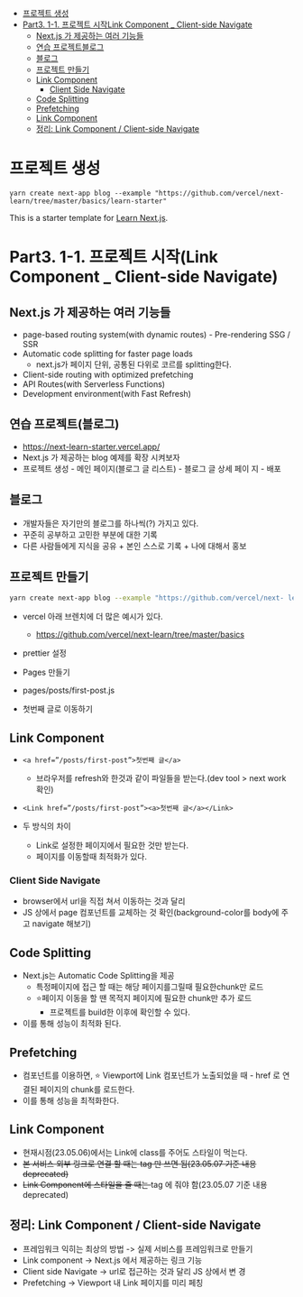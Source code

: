 <!-- TOC -->

- [프로젝트 생성](#%ED%94%84%EB%A1%9C%EC%A0%9D%ED%8A%B8-%EC%83%9D%EC%84%B1)
- [Part3. 1-1. 프로젝트 시작Link Component \_ Client-side Navigate](#part3-1-1-%E1%84%91%E1%85%B3%E1%84%85%E1%85%A9%E1%84%8C%E1%85%A6%E1%86%A8%E1%84%90%E1%85%B3-%E1%84%89%E1%85%B5%E1%84%8C%E1%85%A1%E1%86%A8link-component-%5C_-client-side-navigate)
  - [Next.js 가 제공하는 여러 기능들](#nextjs-%EA%B0%80-%EC%A0%9C%EA%B3%B5%ED%95%98%EB%8A%94-%EC%97%AC%EB%9F%AC-%EA%B8%B0%EB%8A%A5%EB%93%A4)
  - [연습 프로젝트블로그](#%EC%97%B0%EC%8A%B5-%ED%94%84%EB%A1%9C%EC%A0%9D%ED%8A%B8%EB%B8%94%EB%A1%9C%EA%B7%B8)
  - [블로그](#%EB%B8%94%EB%A1%9C%EA%B7%B8)
  - [프로젝트 만들기](#%ED%94%84%EB%A1%9C%EC%A0%9D%ED%8A%B8-%EB%A7%8C%EB%93%A4%EA%B8%B0)
  - [Link Component](#link-component)
    - [Client Side Navigate](#client-side-navigate)
  - [Code Splitting](#code-splitting)
  - [Prefetching](#prefetching)
  - [Link Component](#link-component)
  - [정리: Link Component / Client-side Navigate](#%EC%A0%95%EB%A6%AC-link-component--client-side-navigate)

<!-- /TOC -->

# 프로젝트 생성

```
yarn create next-app blog --example "https://github.com/vercel/next-learn/tree/master/basics/learn-starter"
```

This is a starter template for [Learn Next.js](https://nextjs.org/learn).

# Part3. 1-1. 프로젝트 시작(Link Component \_ Client-side Navigate)

## Next.js 가 제공하는 여러 기능들

- page-based routing system(with dynamic routes) - Pre-rendering SSG / SSR
- Automatic code splitting for faster page loads
  - next.js가 페이지 단위, 공통된 다위로 코르를 splitting한다.
- Client-side routing with optimized prefetching
- API Routes(with Serverless Functions)
- Development environment(with Fast Refresh)

## 연습 프로젝트(블로그)

- https://next-learn-starter.vercel.app/
- Next.js 가 제공하는 blog 예제를 확장 시켜보자
- 프로젝트 생성 - 메인 페이지(블로그 글 리스트) - 블로그 글 상세 페이 지 - 배포

## 블로그

- 개발자들은 자기만의 블로그를 하나씩(?) 가지고 있다.
- 꾸준히 공부하고 고민한 부분에 대한 기록
- 다른 사람들에게 지식을 공유 + 본인 스스로 기록 + 나에 대해서 홍보

## 프로젝트 만들기

```bash
yarn create next-app blog --example "https://github.com/vercel/next- learn/tree/master/basics/learn-starter"
```

- vercel 아래 브렌치에 더 많은 예시가 있다.

  - https://github.com/vercel/next-learn/tree/master/basics

- prettier 설정

- Pages 만들기
- pages/posts/first-post.js
- 첫번째 글로 이동하기

## Link Component

- `<a href=”/posts/first-post”>첫번째 글</a>`
  - 브라우저를 refresh와 한것과 같이 파일들을 받는다.(dev tool > next work 확인)
- `<Link href=”/posts/first-post”><a>첫번째 글</a></Link>`

- 두 방식의 차이
  - Link로 설정한 페이지에서 필요한 것만 받는다.
  - 페이지를 이동할때 최적화가 있다.

### Client Side Navigate

- browser에서 url을 직접 쳐서 이동하는 것과 달리
- JS 상에서 page 컴포넌트를 교체하는 것 확인(background-color를 body에 주고 navigate 해보기)

## Code Splitting

- Next.js는 Automatic Code Splitting을 제공
  - 특정페이지에 접근 할 때는 해당 페이지를그릴때 필요한chunk만 로드
  - ⭐️페이지 이동을 할 땐 목적지 페이지에 필요한 chunk만 추가 로드
    - 프로젝트를 build한 이후에 확인할 수 있다.
- 이를 통해 성능이 최적화 된다.

## Prefetching

- <Link> 컴포넌트를 이용하면, ⭐️ Viewport에 Link 컴포넌트가 노출되었을 때
  - href 로 연결된 페이지의 chunk를 로드한다.
- 이를 통해 성능을 최적화한다.

## Link Component

- 현재시점(23.05.06)에서는 Link에 class를 주어도 스타일이 먹는다.
- ~~본 서비스 외부 링크로 연결 할 때는 <a> tag 만 쓰면 됨(23.05.07 기준 내용 deprecated)~~
- ~~Link Component에 스타일을 줄 때는 <a> tag 에 줘야 함(23.05.07 기준 내용 deprecated)~~

## 정리: Link Component / Client-side Navigate

- 프레임워크 익히는 최상의 방법 -> 실제 서비스를 프레임워크로 만들기
- Link component -> Next.js 에서 제공하는 링크 기능
- Client side Navigate -> url로 접근하는 것과 달리 JS 상에서 변 경
- Prefetching -> Viewport 내 Link 페이지를 미리 페칭
